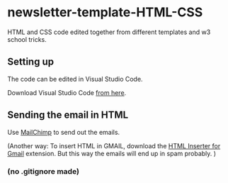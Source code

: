 # newsletter-template-HTML-CSS
HTML and CSS code edited together from different templates and w3 school tricks. 


## Setting up
The code can be edited in Visual Studio Code.

Download Visual Studio Code [from here](https://code.visualstudio.com).


## Sending the email in HTML 

Use [MailChimp](https://mailchimp.com) to send out the emails.

(Another way: 
To insert HTML in GMAIL, download the [HTML Inserter for Gmail](https://chrome.google.com/webstore/detail/html-inserter-for-gmail/obngoldljmnnpggbekneikaohbeflbee/related?hl=en) 
extension.
But this way the emails will end up in spam probably. )




### (no .gitignore made)

